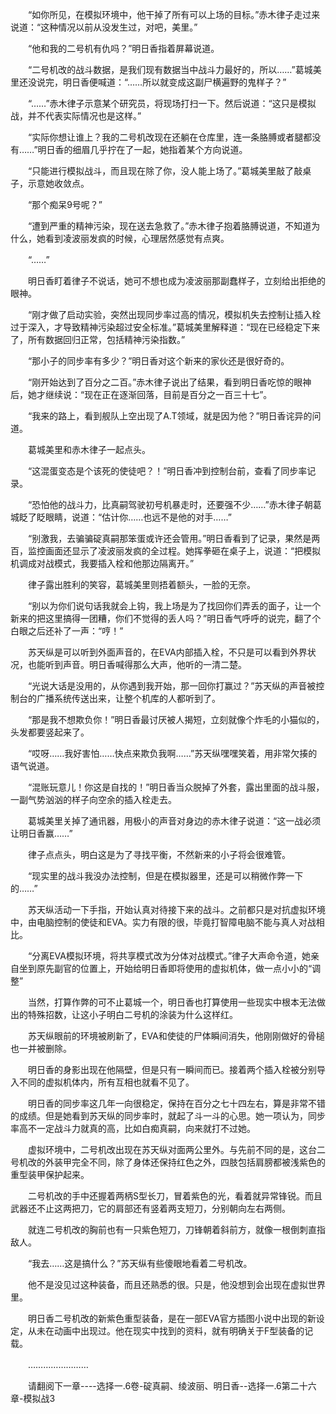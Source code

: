 <div class="read-content j_readContent" id="">
                <p>　　“如你所见，在模拟环境中，他干掉了所有可以上场的目标。”赤木律子走过来说道：“这种情况以前从没发生过，对吧，美里。”<p>　　“他和我的二号机有仇吗？”明日香指着屏幕说道。<p>　　“二号机改的战斗数据，是我们现有数据当中战斗力最好的，所以……”葛城美里还没说完，明日香便喊道：“……所以就变成这副尸横遍野的鬼样子？”<p>　　“……”赤木律子示意某个研究员，将现场打扫一下。然后说道：“这只是模拟战，并不代表实际情况也是这样。”<p>　　“实际你想让谁上？我的二号机改现在还躺在仓库里，连一条胳膊或者腿都没有……”明日香的细眉几乎拧在了一起，她指着某个方向说道。<p>　　“只能进行模拟战斗，而且现在除了你，没人能上场了。”葛城美里敲了敲桌子，示意她收敛点。<p>　　“那个痴呆9号呢？”<p>　　“遭到严重的精神污染，现在送去急救了。”赤木律子抱着胳膊说道，不知道为什么，她看到凌波丽发疯的时候，心理居然感觉有点爽。<p>　　“……”<p>　　明日香盯着律子不说话，她可不想也成为凌波丽那副蠢样子，立刻给出拒绝的眼神。<p>　　“刚才做了启动实验，突然出现同步率过高的情况，模拟机失去控制让插入栓过于深入，才导致精神污染超过安全标准。”葛城美里解释道：“现在已经稳定下来了，所有数据回归正常，包括精神污染指数。”<p>　　“那小子的同步率有多少？”明日香对这个新来的家伙还是很好奇的。<p>　　“刚开始达到了百分之二百。”赤木律子说出了结果，看到明日香吃惊的眼神后，她才继续说：“现在正在逐渐回落，目前是百分之一百三十七”。<p>　　“我来的路上，看到舰队上空出现了A.T领域，就是因为他？”明日香诧异的问道。<p>　　葛城美里和赤木律子一起点头。<p>　　“这混蛋变态是个该死的使徒吧？！”明日香冲到控制台前，查看了同步率记录。<p>　　“恐怕他的战斗力，比真嗣驾驶初号机暴走时，还要强不少……”赤木律子朝葛城眨了眨眼睛，说道：“估计你……也远不是他的对手……”<p>　　“别激我，去骗骗碇真嗣那笨蛋或许还会管用。”明日香看到了记录，果然是两百，监控画面还显示了凌波丽发疯的全过程。她挥拳砸在桌子上，说道：“把模拟机调成对战模式，我要插入栓和他那边隔离开。”<p>　　律子露出胜利的笑容，葛城美里则捂着额头，一脸的无奈。<p>　　“别以为你们说句话我就会上钩，我上场是为了找回你们弄丢的面子，让一个新来的把这里搞得一团糟，你们不觉得的丢人吗？”明日香气呼呼的说完，翻了个白眼之后还补了一声：“哼！”<p>　　苏天纵是可以听到外面声音的，在EVA内部插入栓，不只是可以看到外界状况，也能听到声音。明日香喊得那么大声，他听的一清二楚。<p>　　“光说大话是没用的，从你遇到我开始，那一回你打赢过？”苏天纵的声音被控制台的广播系统传送出来，让整个机库的人都听到了。<p>　　“那是我不想欺负你！”明日香最讨厌被人揭短，立刻就像个炸毛的小猫似的，头发都要竖起来了。<p>　　“哎呀……我好害怕……快点来欺负我啊……”苏天纵嘿嘿笑着，用非常欠揍的语气说道。<p>　　“混账玩意儿！你这是自找的！”明日香当众脱掉了外套，露出里面的战斗服，一副气势汹汹的样子向空余的插入栓走去。<p>　　葛城美里关掉了通讯器，用极小的声音对身边的赤木律子说道：“这一战必须让明日香赢……”<p>　　律子点点头，明白这是为了寻找平衡，不然新来的小子将会很难管。<p>　　“现实里的战斗我没办法控制，但是在模拟器里，还是可以稍微作弊一下的……”<p>　　苏天纵活动一下手指，开始认真对待接下来的战斗。之前都只是对抗虚拟环境中，由电脑控制的使徒和EVA。实力有限的很，毕竟打智障电脑不能与真人对战相比。<p>　　“分离EVA模拟环境，将共享模式改为分体对战模式。”律子大声命令道，她亲自坐到原先副官的位置上，开始给明日香即将使用的虚拟机体，做一点小小的“调整”<p>　　当然，打算作弊的可不止葛城一个，明日香也打算使用一些现实中根本无法做出的特殊招数，让这小子明白二号机的涂装为什么这样红。<p>　　苏天纵眼前的环境被刷新了，EVA和使徒的尸体瞬间消失，他刚刚做好的骨槌也一并被删除。<p>　　明日香的身影出现在他隔壁，但是只有一瞬间而已。接着两个插入栓被分别导入不同的虚拟机体内，所有互相也就看不见了。<p>　　明日香的同步率这几年一向很稳定，保持在百分之七十四左右，算是非常不错的成绩。但是她看到苏天纵的同步率时，就起了斗一斗的心思。她一项认为，同步率高不一定战斗力就真的高，比如白痴真嗣，向来就打不过她。<p>　　虚拟环境中，二号机改出现在苏天纵对面两公里外。与先前不同的是，这台二号机改的外装甲完全不同，除了身体还保持红色之外，四肢包括肩膀都被浅紫色的重型装甲保护起来。<p>　　二号机改的手中还握着两柄S型长刀，冒着紫色的光，看着就异常锋锐。而且武器还不止这两把刀，它的肩部还有竖着两支短刀，分别朝向左右两侧。<p>　　就连二号机改的胸前也有一只紫色短刀，刀锋朝着斜前方，就像一根倒刺直指敌人。<p>　　“我去……这是搞什么？”苏天纵有些傻眼地看着二号机改。<p>　　他不是没见过这种装备，而且还熟悉的很。只是，他没想到会出现在虚拟世界里。<p>　　明日香二号机改的新紫色重型装备，是在一部EVA官方插图小说中出现的新设定，从未在动画中出现过。他在现实中找到的资料，就有明确关于F型装备的记载。<p>　　……………………<p>　　请翻阅下一章----选择一.6卷-碇真嗣、绫波丽、明日香--选择一.6第二十六章-模拟战3<p> 
            </div>